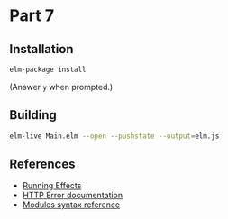 Part 7
======

## Installation

```bash
elm-package install
```

(Answer `y` when prompted.)


## Building

```bash
elm-live Main.elm --open --pushstate --output=elm.js
```

## References

* [Running Effects](http://guide.elm-lang.org/architecture/effects/)
* [HTTP Error documentation](http://package.elm-lang.org/packages/evancz/elm-http/3.0.0/Http#Error)
* [Modules syntax reference](http://elm-lang.org/docs/syntax#modules)
